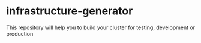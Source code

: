 # infrastructure-generator
This repository will help you to build your cluster for testing, development or production

